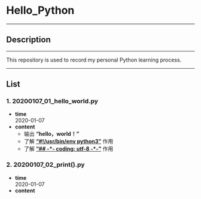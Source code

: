 # Hello_Python
***
## Description  
***
This repository is used to record my personal Python learning process.  
***
## List
### 1. 20200107_01_hello_world.py  
* __time__  
2020-01-07
* __content__  
    * 输出 __“hello，world！”__  
    * 了解 [__“#!/usr/bin/env python3”__](https://www.jianshu.com/p/400c612381dd) 作用  
    * 了解 [__“## -\*- coding: utf-8 -\*-”__](https://blog.csdn.net/zhongbeida_xue/article/details/81736671) 作用  
### 2. 20200107_02_print().py
* __time__  
2020-01-07
* __content__
